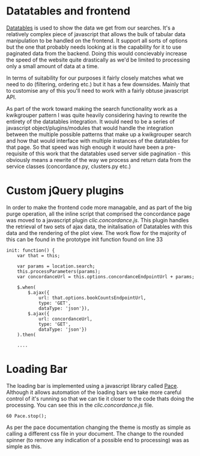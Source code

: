 Datatables and frontend
=======================

[Datatables](https://datatables.net) is used to show the data we get from our searches. It's a relatively complex piece of javascript that allows the bulk of tabular data manipulation to be handled on the frontend. It support all sorts of options but the one that probably needs looking at is the capability for it to use paginated data from the backend. Doing this would concievably increase the speed of the website quite drastically as we'd be limited to processing only a small amount of data at a time.

In terms of suitability for our purposes it fairly closely matches what we need to do (filtering, ordering etc.) but it has a few downsides. Mainly that to customise any of this you'll need to work with a fairly obtuse javascript API.

As part of the work toward making the search functionality work as a kwikgrouper pattern I was quite heavily considering having to rewrite the entirety of the datatables integration. It would need to be a series of javascript object/plugins/modules that would handle the integration between the multiple possible patterns that make up a kwikgrouper search and how that would interface with multiple instances of the datatables for that page. So that speed was high enough it would have been a pre-requisite of this work that the datatables used server side pagination - this obviously means a rewrite of the way we process and return data from the service classes (concordance.py, clusters.py etc.)

Custom jQuery plugins
=====================

In order to make the frontend code more managable, and as part of the big purge operation, all the inline script that comprised the concordance page was moved to a javascript plugin _clic.concordance.js_. This plugin handles the retrieval of two sets of ajax data, the initalisation of Datatables with this data and the rendering of the plot view. The work flow for the majority of this can be found in the prototype init function found on line 33

```
init: function() {
    var that = this;

    var params = location.search;
    this.processParameters(params);
    var concordanceUrl = this.options.concordanceEndpointUrl + params;

    $.when(
        $.ajax({
            url: that.options.bookCountsEndpointUrl,
            type: 'GET',
            dataType: 'json'}),
        $.ajax({
            url: concordanceUrl,
            type: 'GET',
            dataType: 'json'})
    ).then(

    ....
```

Loading Bar
===========

The loading bar is implemented using a javascript library called [Pace](http://github.hubspot.com/pace/docs/welcome/). Although it allows automation of the loading bars we take more careful control of it's running so that we can tie it closer to the code thats doing the processing. You can see this in the _clic.concordance.js_ file.

```
60 Pace.stop();
```

As per the pace documentation changing the theme is mostly as simple as calling a different css file in your document. The change to the rounded spinner (to remove any indication of a possible end to processing) was as simple as this.

